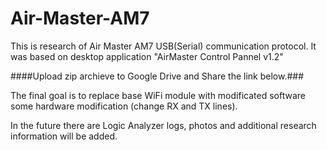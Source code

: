 # Air-Master-AM7
This is research of Air Master AM7 USB(Serial) communication protocol.
It was based on desktop application "AirMaster Control Pannel v1.2"

####Upload zip archieve to Google Drive and Share the link below.###

The final goal  is to replace base WiFi module with modificated software some hardware modification (change RX and TX lines).

In the future there are Logic Analyzer logs, photos and additional research information will be added.
